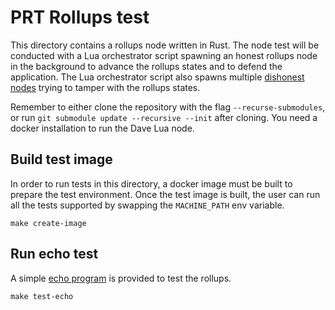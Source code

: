 # PRT Rollups test

This directory contains a rollups node written in Rust.
The node test will be conducted with a Lua orchestrator script spawning an honest rollups node in the background to advance the rollups states and to defend the application. The Lua orchestrator script also spawns multiple [dishonest nodes](../../../prt/tests/compute/README.md) trying to tamper with the rollups states.

Remember to either clone the repository with the flag `--recurse-submodules`, or run `git submodule update --recursive --init` after cloning.
You need a docker installation to run the Dave Lua node.

## Build test image

In order to run tests in this directory, a docker image must be built to prepare the test environment.
Once the test image is built, the user can run all the tests supported by swapping the `MACHINE_PATH` env variable.

```
make create-image
```

## Run echo test

A simple [echo program](./program/echo/) is provided to test the rollups.

```
make test-echo
```
